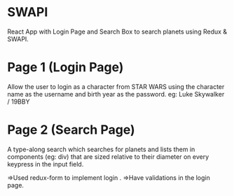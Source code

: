 # SWAPI
React App with Login Page and Search Box to search planets  using Redux &amp; SWAPI.

Page 1 (Login Page) 
=================== 
Allow the user to login as a character from STAR WARS using the character name as the 
username and birth year as the password. 
eg: Luke Skywalker / 19BBY 

Page 2 (Search Page) 
=================== 
 A type-along search which searches for planets and lists them in components (eg: div) 
that are sized relative to their diameter on every keypress in the input field.

=>Used redux-form to implement login .
=>Have validations in the login page.




